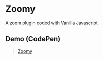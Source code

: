 # Zoomy
A zoom plugin coded with Vanilla Javascript

## Demo (CodePen)
> [Zoomy](https://codepen.io/GeekAbderrahmen/full/WOeGXE/)

